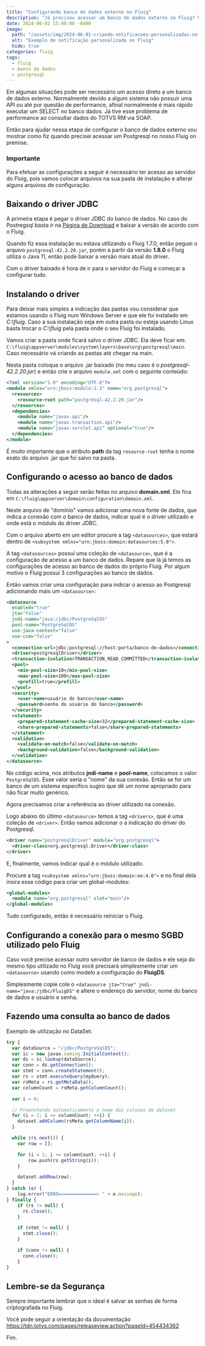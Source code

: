 ```yaml
---
title: "Configurando banco de dados externo no Fluig"
description: "Já precisou acessar um banco de dados externo no Fluig? Vamos ver um exemplo prático com Postgresql."
date: 2024-06-02 15:00:00 -0400
image:
  path: "/assets/img/2024-06-01-criando-notificacoes-personalizadas-no-fluig/poster_post.jpg"
  alt: "Exemplo de notificação personalizada no Fluig"
  hide: true
categories: fluig
tags:
  - fluig
  - banco de dados
  - postgresql
---
```


Em algumas situações pode ser necessário um acesso direto a um banco de dados externo.
Normalmente devido a algum sistema não possuir uma API ou até por questão de performance,
afinal normalmente é mais rápido executar um SELECT no banco dados.
Já tive esse problema de performance ao consultar dados do TOTVS RM via SOAP.

Então para ajudar nessa etapa de configurar o banco de dados externo vou mostrar como fiz quando
precisei acessar um Postgresql no nosso Fluig on premise.

### Importante

Para efetuar as configurações a seguir é necessário ter acesso ao servidor do Fluig, pois vamos colocar
arquivos na sua pasta de instalação e alterar alguns arquivos de configuração.

## Baixando o driver JDBC

A primeira etapa é pegar o driver JDBC do banco de dados. No caso do Postregsql basta ir na
[Página de Download](https://jdbc.postgresql.org/download/) e baixar a versão de acordo com o
Fluig.

Quando fiz essa instalação eu estava utilizando o Fluig 1.7.0, então peguei o arquivo `postgresql-42.2.20.jar`,
porém a partir da versão **1.8.0** o Fluig utiliza o Java 11, então pode baixar a versão mais atual do driver.

Com o driver baixado é hora de ir para o servidor do Fluig e começar a configurar tudo.

## Instalando o driver

Para deixar mais simples a indicação das pastas vou considerar que estamos usando o Fluig num Windows Server
e que ele foi instalado em *C:\fluig*. Caso a sua instalação seja em outra pasta ou esteja usando Linux basta
trocar o *C:\fluig* pela pasta onde o seu Fluig foi instalado.

Vamos criar a pasta onde ficará salvo o driver JDBC. Ela deve ficar em: `C:\fluig\appserver\modules\system\layers\base\org\postgresql\main`.
Caso necessário vá criando as pastas até chegar na main.

Nesta pasta coloque o arquivo .jar baixado (no meu caso é o *postgresql-42.2.20.jar*) e então crie o arquivo
`module.xml` com o seguinte conteúdo:

```xml
<?xml version="1.0" encoding="UTF-8"?>
<module xmlns="urn:jboss:module:1.1" name="org.postgresql">
  <resources>
    <resource-root path="postgresql-42.2.20.jar"/>
  </resources>
  <dependencies>
    <module name="javax.api"/>
    <module name="javax.transaction.api"/>
    <module name="javax.servlet.api" optional="true"/>
  </dependencies>
</module>
```

É muito importante que o atributo **path** da tag `resource-root` tenha o nome exato do arquivo .jar que foi salvo
na pasta.

## Configurando o acesso ao banco de dados

Todas as alterações a seguir serão feitas no arquivo **domain.xml**. Ele fica em `C:\fluig\appserver\domain\configuration\domain.xml`.

Neste arquivo de "domínio" vamos adicionar uma nova fonte de dados, que indica a conexão com o banco de dados, indicar
qual é o driver utilizado e onde está o módulo do driver JDBC.

Com o arquivo aberto em um editor procure a tag `<datasources>`, que estará dentro de `<subsystem xmlns="urn:jboss:domain:datasources:5.0">`.

A tag `<datasources>` possuí uma coleção de `<datasource>`, que é a configuração de acesso a um banco de dados.
Repare que lá já temos as configurações de acesso ao banco de dados do próprio Fluig. Por algum motivo o Fluig possuí
3 configurações ao banco de dados.

Então vamos criar uma configuração para indicar o acesso ao Postgresql adicionando mais um `<datasource>`:

```xml
<datasource
  enabled="true"
  jta="false"
  jndi-name="java:/jdbc/PostgreSqlDS"
  pool-name="PostgreSqlDS"
  use-java-context="false"
  use-ccm="false"
>
  <connection-url>jdbc:postgresql://host:porta/banco-de-dados</connection-url>
  <driver>postgresqlDriver</driver>
  <transaction-isolation>TRANSACTION_READ_COMMITTED</transaction-isolation>
  <pool>
    <min-pool-size>10</min-pool-size>
    <max-pool-size>100</max-pool-size>
    <prefill>true</prefill>
  </pool>
  <security>
    <user-name>usuário do banco</user-name>
    <password>senha do usuário do banco</password>
  </security>
  <statement>
    <prepared-statement-cache-size>32</prepared-statement-cache-size>
    <share-prepared-statements>false</share-prepared-statements>
  </statement>
  <validation>
    <validate-on-match>false</validate-on-match>
    <background-validation>false</background-validation>
  </validation>
</datasource>
```

No código acima, nos atributos **jndi-name** e **pool-name**, colocamos o valor `PostgreSqlDS`.
Esse valor seria o "nome" da sua conexão. Então se for um banco de um sistema específico sugiro que
dê um nome apropriado para não ficar muito genérico.

Agora precisamos criar a referência ao driver utilizado na conexão.

Logo abaixo do último `<datasource>` temos a tag `<drivers>`, que é uma coleção de `<driver>`. Então
vamos adicionar o a indicação do driver do Postgresql.

```xml
<driver name="postgresqlDriver" module="org.postgresql">
  <driver-class>org.postgresql.Driver</driver-class>
</driver>
```

E, finalmente, vamos indicar qual é o módulo utilizado.

Procure a tag `<subsystem xmlns="urn:jboss:domain:ee:4.0">` e no final dela insira esse código para criar um global-modules:

```xml
<global-modules>
  <module name="org.postgresql" slot="main"/>
</global-modules>
```

Tudo configurado, então é necessário reiniciar o Fluig.

## Configurando a conexão para o mesmo SGBD utilizado pelo Fluig

Caso você precise acessar outro servidor de banco de dados e ele seja do mesmo tipo utilizado no Fluig você
precisará simplesmente criar um `<datasource>` usando como modelo a configuração do **FluigDS**.

Simplesmente copie cole o `<datasource jta="true" jndi-name="java:/jdbc/FluigDS"` e altere o endereço
do servidor, nome do banco de dados e usuário e senha.

## Fazendo uma consulta ao banco de dados

Exemplo de utilização no DataSet:

```javascript
try {
  var dataSource = "/jdbc/PostgreSqlDS";
  var ic = new javax.naming.InitialContext();
  var ds = ic.lookup(dataSource);
  var conn = ds.getConnection();
  var stmt = conn.createStatement();
  var rs = stmt.executeQuery(myQuery);
  var rsMeta = rs.getMetaData();
  var columnCount = rsMeta.getColumnCount();

  var i = 0;

  // Preenchendo automaticamente o nome das colunas do dataset
  for (i = 1; i <= columnCount; ++i) {
    dataset.addColumn(rsMeta.getColumnName(i));
  }

  while (rs.next()) {
    var row = [];

    for (i = 1; i <= columnCount; ++i) {
        row.push(rs.getString(i));
    }

    dataset.addRow(row);
  }
} catch (e) {
    log.error("ERRO==============> " + e.message);
} finally {
    if (rs != null) {
      rs.close();
    }

    if (stmt != null) {
      stmt.close();
    }

    if (conn != null) {
      conn.close();
    }
}
```

## Lembre-se da Segurança

Sempre importante lembrar que o ideal é salvar as senhas de forma criptografada no Fluig.

Você pode seguir a orientação da documentação <https://tdn.totvs.com/pages/releaseview.action?pageId=454434362>

Fim.
